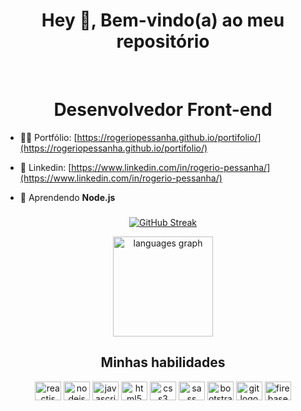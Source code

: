 
 <h1 align="center">Hey 👋, Bem-vindo(a) ao meu repositório</h1> <br/>
 <h1 align="center">Desenvolvedor Front-end</h1>

- 👨‍💻 Portfólio: [https://rogeriopessanha.github.io/portifolio/](https://rogeriopessanha.github.io/portifolio/)

- 🔗 Linkedin: [https://www.linkedin.com/in/rogerio-pessanha/](https://www.linkedin.com/in/rogerio-pessanha/)

- 🌱 Aprendendo **Node.js**
  
###

 <div align="center">
  
 [![GitHub Streak](https://github-readme-streak-stats.herokuapp.com?user=rogeriopessanha&theme=algolia&locale=pt_BR&date_format=j%2Fn%5B%2FY%5D)](https://git.io/streak-stats)

<div align="center">
<!--   <img src="https://github-readme-stats.vercel.app/api?hide_title=false&hide_rank=false&show_icons=true&include_all_commits=true&count_private=true&disable_animations=false&theme=algolia&locale=pt-br&hide_border=false&username=rogeriopessanha" height="160" alt="stats graph"  />  -->
  
  <img src="https://github-readme-stats.vercel.app/api/top-langs?locale=pt-br&hide_title=false&layout=compact&card_width=320&langs_count=14&theme=algolia&hide_border=false&username=rogeriopessanha" height="160" alt="languages graph"  />
</div>

###

## Minhas habilidades 

<div align="center">
  <img src="https://cdn.jsdelivr.net/gh/devicons/devicon/icons/react/react-original.svg" height="30" width="42" alt="reactjs logo"  />
  <img src="https://cdn.jsdelivr.net/gh/devicons/devicon/icons/nodejs/nodejs-original.svg" height="30" width="42" alt="nodejs logo"  />
  <img src="https://cdn.jsdelivr.net/gh/devicons/devicon/icons/javascript/javascript-original.svg" height="30" width="42" alt="javascript logo"  />
  <img src="https://cdn.jsdelivr.net/gh/devicons/devicon/icons/html5/html5-original.svg" height="30" width="42" alt="html5 logo"  />
  <img src="https://cdn.jsdelivr.net/gh/devicons/devicon/icons/css3/css3-original.svg" height="30" width="42" alt="css3 logo"  />
  <img src="https://cdn.jsdelivr.net/gh/devicons/devicon/icons/sass/sass-original.svg" height="30" width="42" alt="sass logo"  />
  <img src="https://cdn.jsdelivr.net/gh/devicons/devicon/icons/bootstrap/bootstrap-original.svg" height="30" width="42" alt="bootstrap logo" />
  <img src="https://cdn.jsdelivr.net/gh/devicons/devicon/icons/git/git-original.svg" height="30" width="42" alt="git logo"  />
  <img src="https://cdn.jsdelivr.net/gh/devicons/devicon/icons/firebase/firebase-plain.svg" height="30" width="42" alt="firebase logo"  />
</div>

<!--<div align="center">
  <img height="250" src="https://i.imgflip.com/65efzo.gif"  />
</div>-->
